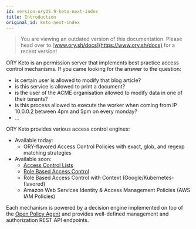 ```yaml
---
id: version-oryOS.9-keto-next-index
title: Introduction
original_id: keto-next-index
---
```


> You are viewing an outdated version of this documentation. Please head over
> to [www.ory.sh/docs](https://www.ory.sh/docs) for a recent version!

ORY Keto is an permission server that implements best practice access control
mechanisms. If you came looking for the answer to the question:

- is certain user is allowed to modify that blog article?
- is this service is allowed to print a document?
- is the user of the ACME organisation allowed to modify data in one of their
  tenants?
- is this process allowed to execute the worker when coming from IP 10.0.0.2
  between 4pm and 5pm on every monday?
- ...

ORY Keto provides various access control engines:

- Available today:
  - ORY-flavored Access Control Policies with exact, glob, and regexp matching
    strategies
- Available soon:
  - [Access Control Lists](https://en.wikipedia.org/wiki/Access_control_list)
  - [Role Based Access Control](https://de.wikipedia.org/wiki/Role_Based_Access_Control)
  - Role Based Access Control with Context (Google/Kubernetes-flavored)
  - Amazon Web Services Identity & Access Management Policies (AWS IAM Policies)

Each mechanism is powered by a decision engine implemented on top of the
[Open Policy Agent](https://www.openpolicyagent.org/) and provides well-defined
management and authorization REST API endpoints.
